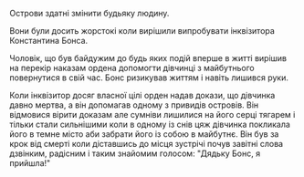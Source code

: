 Острови здатні змінити будьяку людину.

Вони були досить жорстокі коли вирішили випробувати інквізитора Константина Бонса.

Чоловік, що був байдужим до будь яких подій вперше в житті вирішив на перекір наказам ордена допомогти дівчинці з майбутнього повернутися в свій час. Бонс ризикував життям і навіть лишився руки.

Коли інквізитор досяг власної цілі орден надав докази, що дівчинка давно мертва, а він допомагав одному з привидів островів. Він відмовися вірити доказам але сумніви лишилися на його серці тягарем і тільки стали сильнішими коли в одному із снів цяж дівчинка покликала його в темне місто аби забрати його із собою в майбутнє. Він був за крок від смерті коли діставшись до місця зустрічі почув завітні слова дзвінким, радісним і таким знайомим голосом: "Дядьку Бонс, я прийшла!"